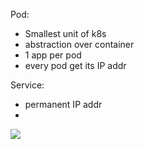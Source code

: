 Pod:
* Smallest unit of k8s
* abstraction over container
* 1 app per pod
* every pod get its IP addr

Service:
* permanent IP addr
* 


![](https://i.imgur.com/4bxAFcQ.png)
